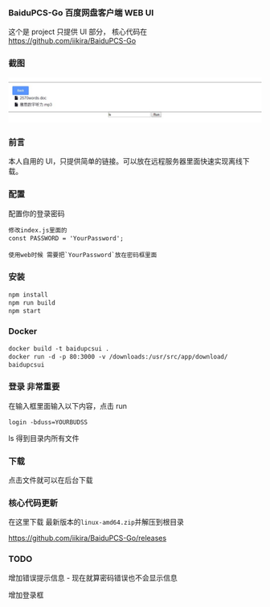 ### BaiduPCS-Go 百度网盘客户端 WEB UI

这个是 project 只提供 UI 部分， 核心代码在 https://github.com/iikira/BaiduPCS-Go

### 截图

![image](docs/Capture.JPG)

### 前言

本人自用的 UI，只提供简单的链接。可以放在远程服务器里面快速实现离线下载。

### 配置

配置你的登录密码

```
修改index.js里面的
const PASSWORD = 'YourPassword';

使用web时候 需要把`YourPassword`放在密码框里面
```
### 安装
```
npm install
npm run build
npm start
```
### Docker		
		
```		
docker build -t baidupcsui .		
docker run -d -p 80:3000 -v /downloads:/usr/src/app/download/ baidupcsui		
```		


### 登录 非常重要

在输入框里面输入以下内容，点击 run

```
login -bduss=YOURBUDSS
```

ls
得到目录内所有文件

### 下载

点击文件就可以在后台下载

### 核心代码更新

在这里下载 最新版本的`linux-amd64.zip`并解压到根目录

https://github.com/iikira/BaiduPCS-Go/releases

### TODO

增加错误提示信息 - 现在就算密码错误也不会显示信息

增加登录框
